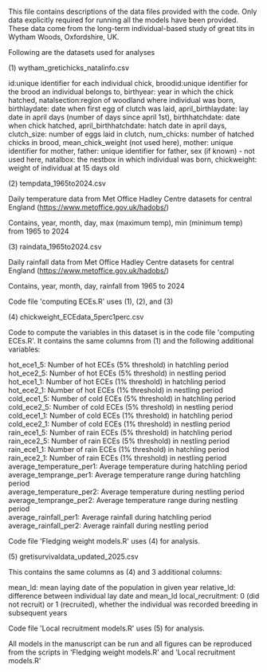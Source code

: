
This file contains descriptions of the data files provided with the code. Only data explicitly required for running all the models have been provided. These data come from the long-term individual-based study of great tits in Wytham Woods, Oxfordshire, UK.

Following are the datasets used for analyses

(1) wytham_gretichicks_natalinfo.csv

id:unique identifier for each individual chick, broodid:unique identifier for the brood an individual belongs to, birthyear: year in which the chick hatched, natalsection:region of woodland where individual was born, birthlaydate: date when first egg of clutch was laid, april_birthlaydate: lay date in april days (number of days since april 1st), birthhatchdate: date when chick hatched, april_birthhatchdate: hatch date in april days, clutch_size: number of eggs laid in clutch, num_chicks: number of hatched chicks in brood, mean_chick_weight (not used here), mother: unique identifier for mother, father: unique identifier for father, sex (if known) - not used here, natalbox: the nestbox in which individual was born, chickweight: weight of individual at 15 days old

(2) tempdata_1965to2024.csv

Daily temperature data from Met Office Hadley Centre datasets for central England (https://www.metoffice.gov.uk/hadobs/)

Contains, year, month, day, max (maximum temp), min (minimum temp) from 1965 to 2024

(3) raindata_1965to2024.csv

Daily rainfall data from Met Office Hadley Centre datasets for central England (https://www.metoffice.gov.uk/hadobs/)

Contains, year, month, day, rainfall from 1965 to 2024

Code file 'computing ECEs.R' uses (1), (2), and (3)

(4) chickweight_ECEdata_5perc1perc.csv

Code to compute the variables in this dataset is in the code file 'computing ECEs.R'. It contains the same columns from (1) and the following additional variables:

hot_ece1_5: Number of hot ECEs (5% threshold) in hatchling period <br/>
hot_ece2_5: Number of hot ECEs (5% threshold) in nestling period <br/>
hot_ece1_1: Number of hot ECEs (1% threshold) in hatchling period <br/>
hot_ece2_1: Number of hot ECEs (1% threshold) in nestling period <br/>
cold_ece1_5: Number of cold ECEs (5% threshold) in hatchling period <br/>
cold_ece2_5: Number of cold ECEs (5% threshold) in nestling period<br/>
cold_ece1_1: Number of cold ECEs (1% threshold) in hatchling period<br/>
cold_ece2_1: Number of cold ECEs (1% threshold) in nestling period<br/>
rain_ece1_5: Number of rain ECEs (5% threshold) in hatchling period<br/>
rain_ece2_5: Number of rain ECEs (5% threshold) in nestling period<br/>
rain_ece1_1: Number of rain ECEs (1% threshold) in hatchling period<br/>
rain_ece2_1: Number of rain ECEs (1% threshold) in nestling period<br/>
average_temperature_per1: Average temperature during hatchling period<br/>
average_temprange_per1: Average temperature range during hatchling period<br/>
average_temperature_per2: Average temperature during nestling period<br/>
average_temprange_per2: Average temperature range during nestling period<br/>
average_rainfall_per1: Average rainfall during hatchling period<br/>
average_rainfall_per2: Average rainfall during nestling period<br/>

Code file 'Fledging weight models.R' uses (4) for analysis. 

(5) gretisurvivaldata_updated_2025.csv

This contains the same columns as (4) and 3 additional columns:

mean_ld: mean laying date of the population in given year
relative_ld: difference between individual lay date and mean_ld
local_recruitment: 0 (did not recruit) or 1 (recruited), whether the individual was recorded breeding in subsequent years

Code file 'Local recruitment models.R' uses (5) for analysis. <br/>

All models in the manuscript can be run and all figures can be reproduced from the scripts in 'Fledging weight models.R' and 'Local recruitment models.R'

